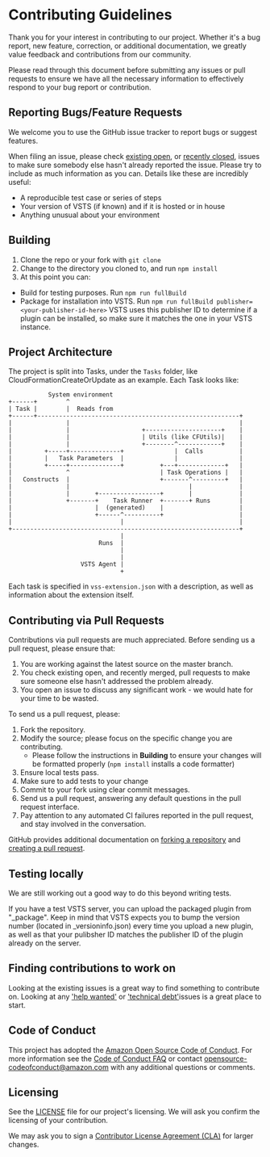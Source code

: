 # Contributing Guidelines

Thank you for your interest in contributing to our project. Whether it's a bug report, new feature, correction, or additional
documentation, we greatly value feedback and contributions from our community.

Please read through this document before submitting any issues or pull requests to ensure we have all the necessary
information to effectively respond to your bug report or contribution.

## Reporting Bugs/Feature Requests

We welcome you to use the GitHub issue tracker to report bugs or suggest features.

When filing an issue, please check [existing open](https://github.com/aws/aws-vsts-tools/issues), or [recently closed](https://github.com/aws/aws-vsts-tools/issues?q=is%3Aissue+is%3Aclosed), issues to make sure somebody else hasn't already
reported the issue. Please try to include as much information as you can. Details like these are incredibly useful:

-   A reproducible test case or series of steps
-   Your version of VSTS (if known) and if it is hosted or in house
-   Anything unusual about your environment

## Building

1. Clone the repo or your fork with `git clone`
2. Change to the directory you cloned to, and run `npm install`
3. At this point you can:

-   Build for testing purposes. Run `npm run fullBuild`
-   Package for installation into VSTS. Run `npm run fullBuild publisher=<your-publisher-id-here>` VSTS uses this publisher ID to determine if a plugin can be installed, so make sure it matches the one in your VSTS instance.

## Project Architecture

The project is split into Tasks, under the `Tasks` folder, like CloudFormationCreateOrUpdate as an example.
Each Task looks like:

```
           System environment
+------+        ^
| Task |        |  Reads from
+------+--------------------------------------------------------+
|               |                                               |
|               |                    +---------------------+    |
|               |                    | Utils (like CFUtils)|    |
|               |                    +--------^------------+    |
|         +-----+--------------+              |  Calls          |
|         |   Task Parameters  |              |                 |
|         +-----+--------------+          +---+-------------+   |
|               ^                         | Task Operations |   |
|   Constructs  |                         +-------^---------+   |
|               |                                 |             |
|               |       +-----------------+       |             |
|               +-------+    Task Runner  +-------+ Runs        |
|                       |  (generated)    |                     |
|                       +------^----------+                     |
|                              |                                |
+---------------------------------------------------------------+
                               |
                         Runs  |
                               |
                               |
                    VSTS Agent |
                               +
```

Each task is specified in `vss-extension.json` with a description, as well as information about the
extension itself.

## Contributing via Pull Requests

Contributions via pull requests are much appreciated. Before sending us a pull request, please ensure that:

1. You are working against the latest source on the master branch.
2. You check existing open, and recently merged, pull requests to make sure someone else hasn't addressed the problem already.
3. You open an issue to discuss any significant work - we would hate for your time to be wasted.

To send us a pull request, please:

1. Fork the repository.
2. Modify the source; please focus on the specific change you are contributing.
    - Please follow the instructions in **Building** to ensure your changes will be formatted properly (`npm install` installs a code formatter)
3. Ensure local tests pass.
4. Make sure to add tests to your change
5. Commit to your fork using clear commit messages.
6. Send us a pull request, answering any default questions in the pull request interface.
7. Pay attention to any automated CI failures reported in the pull request, and stay involved in the conversation.

GitHub provides additional documentation on [forking a repository](https://help.github.com/articles/fork-a-repo/) and
[creating a pull request](https://help.github.com/articles/creating-a-pull-request/).

## Testing locally

We are still working out a good way to do this beyond writing tests.

If you have a test VSTS server, you can upload the packaged plugin from "\_package". Keep in mind that VSTS expects you to bump the version number (located in \_versioninfo.json) every time you upload a new plugin, as well as that your pulibsher ID matches the publisher ID of the plugin already on the server.

## Finding contributions to work on

Looking at the existing issues is a great way to find something to contribute on. Looking at any ['help wanted'](https://github.com/aws/aws-vsts-tools/issues?q=is%3Aissue+is%3Aopen+label%3A%22help+wanted%22) or ['technical debt'](https://github.com/aws/aws-vsts-tools/issues?q=is%3Aissue+is%3Aopen+label%3A%22technical-debt%22)issues is a great place to start.

## Code of Conduct

This project has adopted the [Amazon Open Source Code of Conduct](https://aws.github.io/code-of-conduct).
For more information see the [Code of Conduct FAQ](https://aws.github.io/code-of-conduct-faq) or contact
[opensource-codeofconduct@amazon.com](mailto:opensource-codeofconduct@amazon.com) with any additional questions or comments.

## Licensing

See the [LICENSE](LICENSE) file for our project's licensing. We will ask you confirm the licensing of your contribution.

We may ask you to sign a [Contributor License Agreement (CLA)](http://en.wikipedia.org/wiki/Contributor_License_Agreement) for larger changes.
